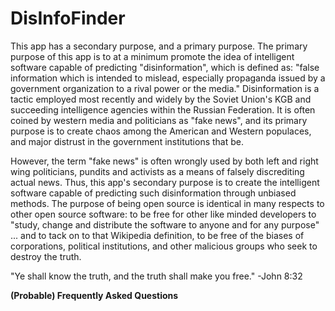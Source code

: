 # DisInfoFinder
This app has a secondary purpose, and a primary purpose.
The primary purpose of this app is to at a minimum promote the idea of intelligent software capable of predicting "disinformation",
which is defined as:
  "false information which is intended to mislead, especially propaganda issued by a government organization to a rival power 
  or the media."
Disinformation is a tactic employed most recently and widely by the Soviet Union's KGB and succeeding intelligence agencies within 
the Russian Federation. It is often coined by western media and politicians as "fake news", and its primary purpose is to create 
chaos among the American and Western populaces, and major distrust in the government institutions that be.

However, the term "fake news" is often wrongly used by both left and right wing politicians, pundits and activists as a means of 
falsely discrediting actual news. Thus, this app's secondary purpose is to create the intelligent software capable of predicting 
such disinformation through unbiased methods. The purpose of being open source is identical in many respects to other open source
software: to be free for other like minded developers to "study, change and distribute the software to anyone and for any purpose"
... and to tack on to that Wikipedia definition, to be free of the biases of corporations, political institutions, and other 
malicious groups who seek to destroy the truth. 

"Ye shall know the truth, and the truth shall make you free." -John 8:32

<b>(Probable) Frequently Asked Questions</b>
